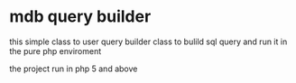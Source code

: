 # mdb query builder


this simple class to user query builder class to bulild sql query and run it 
in the pure php enviroment 

the project run in php 5 and above

